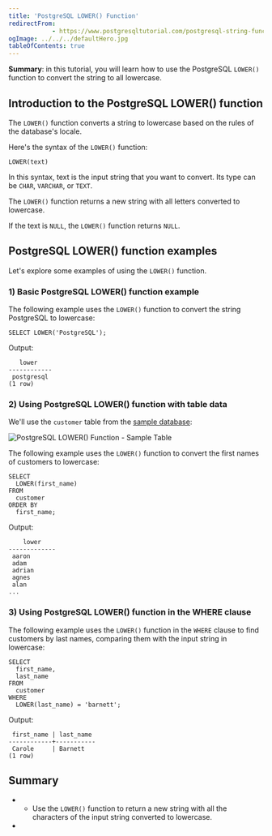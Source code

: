 ```yaml
---
title: 'PostgreSQL LOWER() Function'
redirectFrom: 
            - https://www.postgresqltutorial.com/postgresql-string-functions/postgresql-lower/
ogImage: ../../../defaultHero.jpg
tableOfContents: true
---
```


**Summary**: in this tutorial, you will learn how to use the PostgreSQL `LOWER()` function to convert the string to all lowercase.



## Introduction to the PostgreSQL LOWER() function



The `LOWER()` function converts a string to lowercase based on the rules of the database's locale.



Here's the syntax of the `LOWER()` function:



```
LOWER(text)
```



In this syntax, text is the input string that you want to convert. Its type can be `CHAR`, `VARCHAR`, or `TEXT`.



The `LOWER()` function returns a new string with all letters converted to lowercase.



If the text is `NULL`, the `LOWER()` function returns `NULL`.



## PostgreSQL LOWER() function examples



Let's explore some examples of using the `LOWER()` function.



### 1) Basic PostgreSQL LOWER() function example



The following example uses the `LOWER()` function to convert the string PostgreSQL to lowercase:



```
SELECT LOWER('PostgreSQL');
```



Output:



```
   lower
------------
 postgresql
(1 row)
```



### 2) Using PostgreSQL LOWER() function with table data



We'll use the `customer` table from the [sample database](https://www.postgresqltutorial.com/postgresql-getting-started/postgresql-sample-database/):



![PostgreSQL LOWER() Function - Sample Table ](https://www.postgresqltutorial.com/wp-content/uploads/2019/05/customer.png)



The following example uses the `LOWER()` function to convert the first names of customers to lowercase:



```
SELECT
  LOWER(first_name)
FROM
  customer
ORDER BY
  first_name;
```



Output:



```
    lower
-------------
 aaron
 adam
 adrian
 agnes
 alan
...
```



### 3) Using PostgreSQL LOWER() function in the WHERE clause



The following example uses the `LOWER()` function in the `WHERE` clause to find customers by last names, comparing them with the input string in lowercase:



```
SELECT
  first_name,
  last_name
FROM
  customer
WHERE
  LOWER(last_name) = 'barnett';
```



Output:



```
 first_name | last_name
------------+-----------
 Carole     | Barnett
(1 row)
```



## Summary



- - Use the `LOWER()` function to return a new string with all the characters of the input string converted to lowercase.
- 
